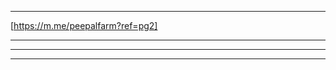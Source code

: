 <div class="fb-customerchat" page_id="1504767806516890" ref="pg1"></div>

---------------------------------------------------------

[https://m.me/peepalfarm?ref=pg2]

---------------------------------------------------------

<div class="fb-send-to-messenger" 
  messenger_app_id="100106846859332" 
  page_id="1504767806516890" 
  data-ref="pg3" 
  color="white" 
  size="standard">
</div>

---------------------------------------------------------

<div class="fb-messenger-checkbox"  
  origin=peepalfarm.org
  messenger_app_id="100106846859332" 
  page_id="1504767806516890" 
  user_ref="pg4"
  prechecked="true"
  allow_login="true"
  size="standard">
</div>

---------------------------------------------------------
